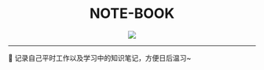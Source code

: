 <h1 align="center">NOTE-BOOK</h1>

<p align="center">
  <a href="https://travis-ci.com/liuxingyu521/note-book" target="_blank"><img src="https://travis-ci.com/liuxingyu521/note-book.svg?branch=master" /></a>
</p>

---
🎯 记录自己平时工作以及学习中的知识笔记，方便日后温习~
